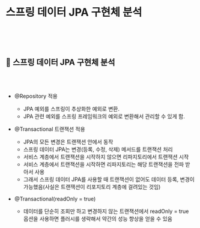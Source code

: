 # 스프링 데이터 JPA 구현체 분석


<br>
<br>
<br>


## 🌈 스프링 데이터 JPA 구현체 분석

<Br>
<Br>

* @Repository 적용
    - JPA 예외를 스프링이 추상화한 예외로 변환.
    - JPA 관련 예외를 스프링 프레임워크의 예외로 변환해서 관리할 수 있게 함.

* @Transactional 트랜잭션 적용
    - JPA의 모든 변경은 트랜잭션 안에서 동작
    - 스프링 데이터 JPA는 변경(등록, 수정, 삭제) 메서드를 트랜잭션 처리
    - 서비스 계층에서 트랜잭션을 시작하지 않으면 리파지토리에서 트랜잭션 시작
    - 서비스 계층에서 트랜잭션을 시작하면 리파지토리는 해당 트랜잭션을 전파 받아서 사용
    - 그래서 스프링 데이터 JPA를 사용할 때 트랜잭션이 없어도 데이터 등록, 변경이 가능했음(사실은 트랜잭션이 리포지토리 계층에 걸려있는 것임)

* @Transactional(readOnly = true)
    - 데이터를 단순히 조회만 하고 변경하지 않는 트랜잭션에서 readOnly = true 옵션을 사용하면 플러시를 생략해서 약간의 성능 향상을 얻을 수 있음
